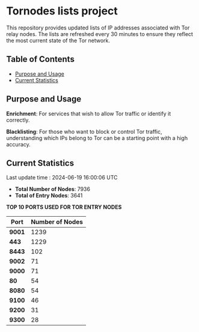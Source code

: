 # Tornodes lists project

This repository provides updated lists of IP addresses associated with Tor relay nodes. The lists are refreshed every 30 minutes to ensure they reflect the most current state of the Tor network.

## Table of Contents

- [Purpose and Usage](#purpose-and-usage)
- [Current Statistics](#current-statistics)


## Purpose and Usage

**Enrichment**: For services that wish to allow Tor traffic or identify it correctly.

**Blacklisting**: For those who want to block or control Tor traffic, understanding which IPs belong to Tor can be a starting point with a high accuracy.

## Current Statistics

Last update time : 2024-06-19 16:00:06 UTC

- **Total Number of Nodes**: 7936
- **Total of Entry Nodes**: 3641

**TOP 10 PORTS USED FOR TOR ENTRY NODES**

| **Port** | **Number of Nodes** |
|------|-----------------|
| **9001**   | 1239  |
| **443**   | 1229  |
| **8443**   | 102  |
| **9002**   | 71  |
| **9000**   | 71  |
| **80**   | 54  |
| **8080**   | 54  |
| **9100**   | 46  |
| **9200**   | 31  |
| **9300**   | 28  |

